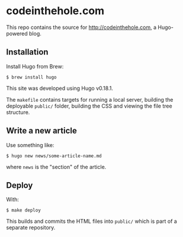# codeinthehole.com

This repo contains the source for http://codeinthehole.com, a Hugo-powered blog.

## Installation

Install Hugo from Brew:

    $ brew install hugo

This site was developed using Hugo v0.18.1.

The `makefile` contains targets for running a local server, building the
deployable `public/` folder, building the CSS and viewing the file tree
structure.

## Write a new article

Use something like:

    $ hugo new news/some-article-name.md

where `news` is the "section" of the article.

## Deploy

With:

    $ make deploy

This builds and commits the HTML files into `public/` which is part of a separate
repository.
